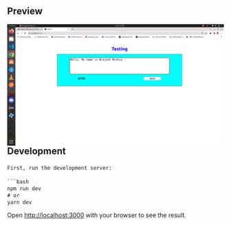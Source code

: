 ## Preview
<img src="./preview.png"
     alt="preview"
     style="float: left; margin-right: 10px;" />
```

```
## Development
```
First, run the development server:

```bash
npm run dev
# or
yarn dev
```

Open [http://localhost:3000](http://localhost:3000) with your browser to see the result.